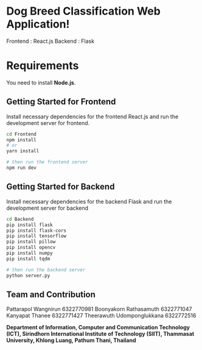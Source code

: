# Dog Breed Classification Web Application!

Frontend : React.js
Backend : Flask

# Requirements

You need to install **Node.js**.

## Getting Started for Frontend

Install necessary dependencies for the frontend React.js and run the development server for frontend.

```bash
cd Frontend
npm install
# or
yarn install

# then run the frontend server
npm run dev

```

## Getting Started for Backend

Install necessary dependencies for the backend Flask and run the development server for backend

```bash
cd Backend
pip install flask
pip install flask-cors
pip install tensorflow
pip install pillow
pip install opencv
pip install numpy
pip install tqdm

# then run the backend server
python server.py
```

## **Team and Contribution**

Pattarapol Wangnirun 6322770981
Boonyakorn Rathasamuth 6322771047
Kanyapat Thanee 6322771427
Theerawuth Udomponglukkana 6322772516

**Department of Information, Computer and Communication Technology (ICT), Sirindhorn International Institute of Technology (SIIT), Thammasat University, Khlong Luang, Pathum Thani, Thailand**
